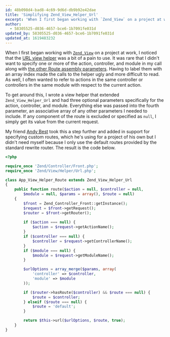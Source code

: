 ```yaml
---
id: 48b098d4-bad8-4c69-9d6d-db9b92e42dae
title: 'Simplifying Zend_View_Helper_Url'
excerpt: 'When I first began working with `Zend_View` on a project at work, I noticed that the URL view helper was a bit of a pain to use.'
author:
  - 58305525-d036-4657-bce6-1b7091fe031d
updated_by: 58305525-d036-4657-bce6-1b7091fe031d
updated_at: 1619483232
---
```

When I first began working with [`Zend_View`](https://framework.zend.com/manual/1.12/en/zend.view.html) on a project at work, I noticed that the [URL view helper](https://framework.zend.com/apidoc/1.12/classes/Zend_View_Helper_Url.html) was a bit of a pain to use. It was rare that I didn't want to specify one or more of the action, controller, and module in my call along with [the other Route assembly parameters](https://framework.zend.com/manual/1.12/en/zend.controller.router.html#zend.controller.router.routes.standard). Having to label them with an array index made the calls to the helper ugly and more difficult to read. As well, I often wanted to refer to actions in the same controller or controllers in the same module with respect to the current action.

To get around this, I wrote a view helper that extended `Zend_View_Helper_Url` and had three optional parameters specifically for the action, controller, and module. Everything else was passed into the fourth parameter, an associative array of any other parameters I needed to include. If any component of the route is excluded or specified as `null`, I simply get its value from the current request.

My friend [Andy Best](http://fishhead2567.wordpress.com/2008/07/08/extending-zend-url/) took this a step further and added in support for specifying custom routes, which he's using for a project of his own but I didn't need myself because I only use the default routes provided by the standard rewrite router. The result is the code below.

```php
<?php

require_once 'Zend/Controller/Front.php';
require_once 'Zend/View/Helper/Url.php';

class App_View_Helper_Route extends Zend_View_Helper_Url
{
    public function route($action = null, $controller = null, 
        $module = null, $params = array(), $route = null)
    {
        $front = Zend_Controller_Front::getInstance();
        $request = $front->getRequest();
        $router = $front->getRouter();
                                                
        if ($action === null) {
            $action = $request->getActionName();
        }
        if ($controller === null) {
			$controller = $request->getControllerName();
        }
        if ($module === null) {
            $module = $request->getModuleName();
        }

        $urlOptions = array_merge($params, array(
			'controller' => $controller,
            'module' => $module
		));

        if ($router->hasRoute($controller) && $route === null) {
            $route = $controller;
        } elseif ($route === null) {
            $route = 'default';
        }

        return $this->url($urlOptions, $route, true);
    }
}
```